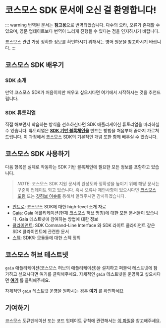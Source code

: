 # 코스모스 SDK 문서에 오신 걸 환영합니다! 

::: warning
번역된 문서는 **참고용**으로 번역되었습니다. 다수의 오타, 오류가 존재할 수 있으며, 영문 업데이트보다 번역이 느리게 진행될 수 있다는 점을 인지하시기 바랍니다. 

코스모스 관련 가장 정확한 정보를 확인하시기 위해서는 영어 원문을 참고하시기 바랍니다.
:::

## 코스모스 SDK 배우기

### SDK 소개

만약 코스모스 SDK가 처음이지만 배우고 싶으시다면 여기에서 시작하시는 것을 추천드립니다.

### SDK 튜토리얼

직접 해보면서 학습하는 방식을 선호하신다면 SDK 애플리케이션 튜토리얼을 따라하실 수 있습니다. 튜토리얼은 **[SDK 기반 블록체인을](https://github.com/cosmos/sdk-application-tutorial)** 만드는 방법을 처음부터 끝까지 가르쳐 드립니다. 이 과정에서 코스모스 SDK의 기본적인 개념 또한 함께 배우실 수 있습니다.

## 코스모스 SDK 사용하기

다음 항목은 실제로 작동하는 SDK 기반 블록체인에 필요한 모든 정보를 포함하고 있습니다.

>*NOTE*: 코스모스 SDK 지원 문서의 완성도와 정확성을 높이기 위해 해당 문서는 꾸준히 업데이트 되고 있습니다. 혹시 오류나 제안사항이 있으시다면 [코스모스 포럼](https://forum.cosmos.network) 또는 [깃허브 이슈를](https://github.com/cosmos/cosmos-sdk/issues/new) 통해서 알려주시면 감사하겠습니다.

- [인트로](./intro/README.md): 코스모스 SDK에 대한 high-level 소개 자료
- [Gaia](https://github.com/cosmos/gaia/blob/master/docs/translations/kr/README.md): Gaia 애플리케이션(현재 코스모스 허브 명칭)에 대한 모든 문서들이 있습니다. Gaia 테스트넷에 참여하는 방법에 대한 정보
- [클라이언트](./clients/README.md): SDK Command-Line Interface 와 SDK 라이트 클라이언트 같은 SDK 클라이언트에 관련한 문서
- [스펙](./spec/README.md): SDK와 모듈들에 대한 스펙 정의

## 코스모스 허브 테스트넷

`gaia` 애플리케이션(코스모스 허브의 애플리케이션)을 설치하고 퍼블릭 테스트넷에 참가하고 싶으시다면 여기를 클릭해주세요.
자체적인 `gaia` 테스트넷을 운영하고 싶으시다면 **[여기](https://github.com/cosmos/gaia/blob/master/docs/translations/kr/join-testnet.md)** 를 클릭해주세요.

자체적인 `gaia` 테스트넷 운영을 원하시는 경우 **[여기](https://github.com/cosmos/gaia/blob/master/docs/translations/kr/deploy-testnet.md)** 를 확인하세요

## 기여하기

코스모스 도큐멘테이션 또는 코드 업데이트 규칙에 관련해서는 [이 파일](https://github.com/cosmos/cosmos-sdk/blob/master/docs/DOCS_README.md)을 참고해주세요.
